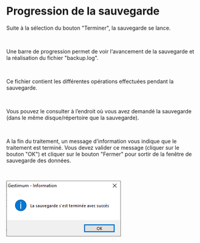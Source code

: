 # Progression de la sauvegarde

Suite à la sélection du bouton "Terminer", la sauvegarde se 
 lance.


 


Une barre de progression permet de voir l‘avancement de la sauvegarde 
 et la réalisation du fichier "backup.log".


 


Ce fichier contient les différentes opérations effectuées pendant la 
 sauvegarde.


 


Vous pouvez le consulter à l’endroit où vous avez demandé la sauvegarde 
 (dans le même disque/répertoire que la sauvegarde).


 


A la fin du traitement, un message d’information vous indique que le 
 traitement est terminé. Vous devez valider ce message (cliquer sur le 
 bouton "OK") et cliquer sur le bouton "Fermer" pour 
 sortir de la fenêtre de sauvegarde des données.


 


![](../assets/images/SauvegardeComplete/Termine.png)


